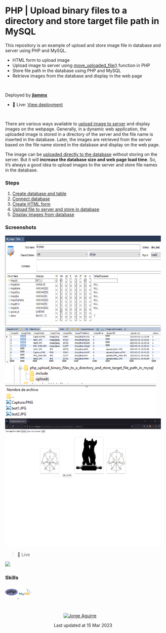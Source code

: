 # PHP | Upload binary files to a directory and store target file path in MySQL

This repository is an example of upload and store image file in database and server using PHP and MySQL.

- HTML form to upload image
- Upload image to server using [move_uploaded_file()](https://www.php.net/manual/en/function.move-uploaded-file.php) function in PHP
- Store file path in the database using PHP and MySQL
- Retrieve images from the database and display in the web page

<br/>

Deployed by **[jlammx](https://github.com/jlammx)**
- 🚀 Live: [View deployment](http://demo.pagos.cafisa.org/php_upload_binary_files_to_a_directory_and_store_target_file_path_in_mysql)

<br/>

There are various ways available to [upload image to server](https://github.com/jlammx/php_upload_binary_files_to_a_directory) and display images on the webpage. Generally, in a dynamic web application, the uploaded image is stored in a directory of the server and the file name is inserted in the database. Later, the images are retrieved from the server based on the file name stored in the database and display on the web page.

The image can be [uploaded directly to the database](https://github.com/jlammx/php_upload_blob_files_in_mysql) without storing on the server. But it will **increase the database size and web page load time**. So, it’s always a good idea to upload images to the server and store file names in the database.



### Steps

1. [Create database and table](/assets/database/dev_test_tbl_image.sql)
2. [Connect database](/include/db_connection.php)
3. [Create HTML form](/index.php)
4. [Upload file to server and store in database](/upload.php)
5. [Display images from database](/viewImages.php)


### Screenshots

<p align="left">
	<img src="assets/screenshots/2023-03-15_00_SS.png" height="293" alt="Database"/>
	<img src="assets/screenshots/2023-03-15_01_SS.png" alt="Data"/>
    <img src="assets/screenshots/2023-03-15_02_SS.png" alt="Data"/>
    <img src="assets/screenshots/2023-03-15_03_SS.png" height="415" alt="Main"/>
</p>

> 🔴 Live 
<p align="left">
	<a href=https://youtu.be/rvx2GT18b1Y target="_blank"><img src="https://markdown-videos.deta.dev/youtube/rvx2GT18b1Y" height="250"></a></img>
</p>


### Skills
<p align="left">
	<a href="https://dart.dev" target="_blank">
		<img src="https://raw.githubusercontent.com/devicons/devicon/master/icons/php/php-original.svg" alt="PHP" width="40" height="40"/>
	</a> 
    <a href="https://www.mysql.com" target="_blank">
        <img src="https://raw.githubusercontent.com/devicons/devicon/master/icons/mysql/mysql-original-wordmark.svg" alt="MySQL" width="40" height="40"/>
    </a>
</p>

<br/>


<p align="center">
	<div align="center" inline>
		<span> <a href="https://www.linkedin.com/in/jlammx/" target="_blank">
			<img src="https://content.linkedin.com/content/dam/me/business/en-us/amp/brand-site/v2/bg/LI-Logo.svg.original.svg" alt="Jorge Aguirre" height="25"/></a>
		</span>
		&nbsp;&nbsp;&nbsp;&nbsp;
	</div>
</p>

<p align="center"> Last updated at 15 Mar 2023</p>
